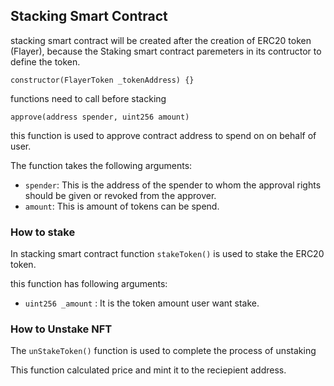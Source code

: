 
## Stacking Smart Contract

stacking smart contract will be created after the creation of ERC20 token (Flayer), because the Staking smart contract paremeters in its contructor to define the token.

`constructor(FlayerToken _tokenAddress) {}`

functions need to call before stacking

```
approve(address spender, uint256 amount)
``` 

this function is used to approve contract address to spend on on behalf of user.

The function takes the following arguments:

- `spender`: This is the address of the spender to whom the approval rights should be given or revoked from the approver.
- `amount`: This is amount of tokens can be spend.


### How to stake

In stacking smart contract function `stakeToken()` is used to stake the ERC20 token.

this function has following arguments:

- `uint256 _amount` : It is the token amount user want stake.


### How to Unstake NFT

The `unStakeToken()` function is used to complete the process of unstaking

This function calculated price and mint it to the reciepient address.
